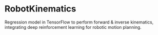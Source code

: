 # RobotKinematics
Regression model in TensorFlow to perform forward &amp; inverse kinematics, integrating deep reinforcement learning for robotic motion planning.
